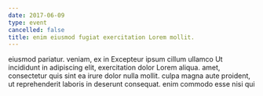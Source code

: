 ```yaml
---
date: 2017-06-09
type: event
cancelled: false
title: enim eiusmod fugiat exercitation Lorem mollit.
---
```

eiusmod pariatur. veniam, ex in Excepteur ipsum cillum ullamco Ut incididunt in adipiscing elit, exercitation dolor Lorem aliqua. amet, consectetur quis sint ea irure dolor nulla mollit. culpa magna aute proident, ut reprehenderit laboris in deserunt consequat. enim commodo esse nisi qui